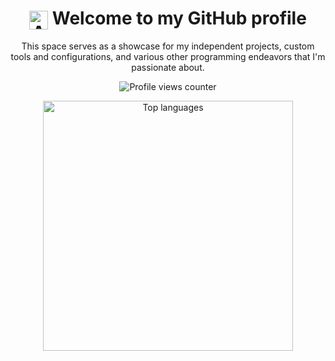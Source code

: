 <h1 align="center">
  <img src="https://media.giphy.com/media/hvRJCLFzcasrR4ia7z/giphy.gif" width="30" style="vertical-align: middle;" alt="Animated Hand Wave Greeting" />
  Welcome to my GitHub profile
</h1>

<p align="center">
  This space serves as a showcase for my independent projects, custom tools and configurations, and various other programming endeavors that I'm passionate about.
</p>

<p align="center">
  <img src="https://komarev.com/ghpvc/?username=mwdle&style=flat-square&color=blue" alt="Profile views counter" />
</p>

<p align="center">
  <img src="https://github-readme-stats.vercel.app/api/top-langs/?username=mwdle&langs_count=8&layout=compact&theme=radical&hide_border=true" alt="Top languages" width="400" />
</p>
